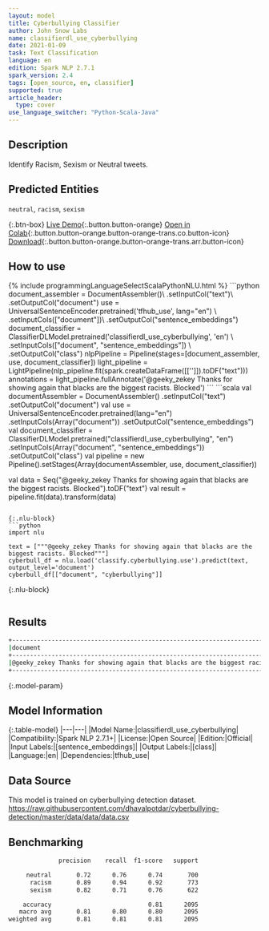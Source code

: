 ```yaml
---
layout: model
title: Cyberbullying Classifier
author: John Snow Labs
name: classifierdl_use_cyberbullying
date: 2021-01-09
task: Text Classification
language: en
edition: Spark NLP 2.7.1
spark_version: 2.4
tags: [open_source, en, classifier]
supported: true
article_header:
  type: cover
use_language_switcher: "Python-Scala-Java"
---
```


## Description

Identify Racism, Sexism or Neutral tweets.

## Predicted Entities

`neutral`, `racism`, `sexism`

{:.btn-box}
[Live Demo](https://demo.johnsnowlabs.com/public/SENTIMENT_EN_CYBERBULLYING/){:.button.button-orange}
[Open in Colab](https://colab.research.google.com/github/JohnSnowLabs/spark-nlp-workshop/blob/master/tutorials/streamlit_notebooks/SENTIMENT_EN_CYBERBULLYING.ipynb){:.button.button-orange.button-orange-trans.co.button-icon}
[Download](https://s3.amazonaws.com/auxdata.johnsnowlabs.com/public/models/classifierdl_use_cyberbullying_en_2.7.1_2.4_1610188083627.zip){:.button.button-orange.button-orange-trans.arr.button-icon}

## How to use



<div class="tabs-box" markdown="1">
{% include programmingLanguageSelectScalaPythonNLU.html %}
```python
document_assembler = DocumentAssembler()\
  .setInputCol("text")\
  .setOutputCol("document")
use = UniversalSentenceEncoder.pretrained('tfhub_use', lang="en") \
  .setInputCols(["document"])\
  .setOutputCol("sentence_embeddings")
document_classifier = ClassifierDLModel.pretrained('classifierdl_use_cyberbullying', 'en') \
  .setInputCols(["document", "sentence_embeddings"]) \
  .setOutputCol("class")
nlpPipeline = Pipeline(stages=[document_assembler, use, document_classifier])
light_pipeline = LightPipeline(nlp_pipeline.fit(spark.createDataFrame([['']]).toDF("text")))
annotations = light_pipeline.fullAnnotate('@geeky_zekey Thanks for showing again that blacks are the biggest racists. Blocked')
```
```scala
val documentAssembler = DocumentAssembler()
  .setInputCol("text")
  .setOutputCol("document")
val use = UniversalSentenceEncoder.pretrained(lang="en")
  .setInputCols(Array("document"))
  .setOutputCol("sentence_embeddings")
val document_classifier = ClassifierDLModel.pretrained("classifierdl_use_cyberbullying", "en")
  .setInputCols(Array("document", "sentence_embeddings"))
  .setOutputCol("class")
val pipeline = new Pipeline().setStages(Array(documentAssembler, use, document_classifier))

val data = Seq("@geeky_zekey Thanks for showing again that blacks are the biggest racists. Blocked").toDF("text")
val result = pipeline.fit(data).transform(data)
```

{:.nlu-block}
```python
import nlu

text = ["""@geeky_zekey Thanks for showing again that blacks are the biggest racists. Blocked"""]
cyberbull_df = nlu.load('classify.cyberbullying.use').predict(text, output_level='document')
cyberbull_df[["document", "cyberbullying"]]
```

{:.nlu-block}
```python

```

</div>

## Results

```bash
+--------------------------------------------------------------------------------------------------------+------------+
|document                                                                                                |class       |
+--------------------------------------------------------------------------------------------------------+------------+
|@geeky_zekey Thanks for showing again that blacks are the biggest racists. Blocked.                     | racism     |
+--------------------------------------------------------------------------------------------------------+------------+

```

{:.model-param}
## Model Information

{:.table-model}
|---|---|
|Model Name:|classifierdl_use_cyberbullying|
|Compatibility:|Spark NLP 2.7.1+|
|License:|Open Source|
|Edition:|Official|
|Input Labels:|[sentence_embeddings]|
|Output Labels:|[class]|
|Language:|en|
|Dependencies:|tfhub_use|

## Data Source

This model is trained on cyberbullying detection dataset. https://raw.githubusercontent.com/dhavalpotdar/cyberbullying-detection/master/data/data/data.csv

## Benchmarking

```bash
              precision    recall  f1-score   support

     neutral       0.72      0.76      0.74       700
      racism       0.89      0.94      0.92       773
      sexism       0.82      0.71      0.76       622

    accuracy                           0.81      2095
   macro avg       0.81      0.80      0.80      2095
weighted avg       0.81      0.81      0.81      2095
```